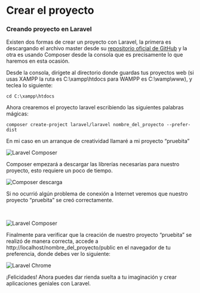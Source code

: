 # Crear  el proyecto

### Creando proyecto en Laravel

Existen dos formas de crear un proyecto con Laravel, la primera es descargando el archivo master desde su [repositorio oficial de GitHub](https://github.com/laravel/laravel/archive/master.zip) y la otra es usando Composer desde la consola que es precisamente lo que haremos en esta ocasión.

Desde la consola, dirígete al directorio donde guardas tus proyectos web \(si usas XAMPP la ruta es C:\xampp\htdocs para WAMPP es C:\wamp\www\), y teclea lo siguiente:

`cd C:\xampp\htdocs`  

Ahora crearemos el proyecto laravel escribiendo las siguientes palabras mágicas:

`composer create-project laravel/laravel nombre_del_proyecto --prefer-dist`

En mi caso en un arranque de creatividad llamaré a mi proyecto “pruebita”

![Laravel Composer](https://styde.net/wp-content/uploads/2014/11/laravel-composer.png)

Composer empezará a descargar las librerías necesarias para nuestro proyecto, esto requiere un poco de tiempo.

![Composer descarga](https://styde.net/wp-content/uploads/2014/11/composer-descarga-paquetes.png)

Si no ocurrió algún problema de conexión a Internet veremos que nuestro proyecto “pruebita” se creó correctamente.

[  
](https://styde.net/wp-content/uploads/2014/11/composer-descarga-paquetes.png)

![Laravel Composer](https://styde.net/wp-content/uploads/2014/11/proyecto-creado-composer-laravel.png)

Finalmente para verificar que la creación de nuestro proyecto “pruebita” se realizó de manera correcta, accede a http://localhost/nombre\_del\_proyecto/public en el navegador de tu preferencia, donde debes ver lo siguiente:

![Laravel Chrome](https://styde.net/wp-content/uploads/2014/11/proyecto-laravel-navegador-windows-1024x727.png)

¡Felicidades! Ahora puedes dar rienda suelta a tu imaginación y crear aplicaciones geniales con Laravel.


